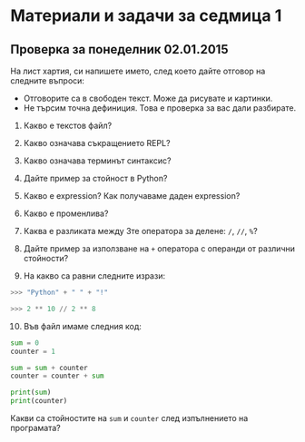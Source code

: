 # Материали и задачи за седмица 1

## Проверка за понеделник 02.01.2015

На лист хартия, си напишете името, след което дайте отговор на следните въпроси:

* Отговорите са в свободен текст. Може да рисувате и картинки.
* Не търсим точна дефиниция. Това е проверка за вас дали разбирате.


1. Какво е текстов файл?
2. Какво означава съкращението REPL?
3. Какво означава терминът синтаксис?
4. Дайте пример за стойност в Python?
5. Какво е expression? Как получаваме даден expression?
6. Какво е променлива?
7. Каква е разликата между 3те оператора за делене: `/`, `//`, `%`?
8. Дайте пример за използване на `+` оператора с операнди от различни стойности?

9. На какво сa равни следните изрази:

```python
>>> "Python" + " " + "!"
```

```python
>>> 2 ** 10 // 2 ** 8
```



10. Във файл имаме следния код:

```python
sum = 0
counter = 1

sum = sum + counter
counter = counter + sum

print(sum)
print(counter)
```

Какви са стойностите на `sum` и `counter` след изпълнението на програмата?
